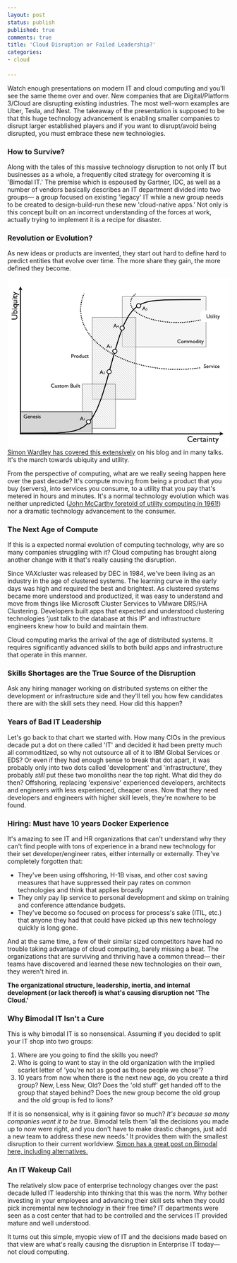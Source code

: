 ```yaml
---
layout: post
status: publish
published: true
comments: true
title: 'Cloud Disruption or Failed Leadership?'
categories:
- cloud

---
```

Watch enough presentations on modern IT and cloud computing and you'll see the same theme over and over. New companies that are Digital/Platform 3/Cloud are disrupting existing industries. The most well-worn examples are Uber, Tesla, and Nest. The takeaway of the presentation is supposed to be that this huge technology advancement is enabling smaller companies to disrupt larger established players and if you want to disrupt/avoid being disrupted, you must embrace these new technologies.

### How to Survive?
Along with the tales of this massive technology disruption to not only IT but businesses as a whole, a frequently cited strategy for overcoming it is 'Bimodal IT.' The premise which is espoused by Gartner, IDC, as well as a number of vendors basically describes an IT department divided into two groups— a group focused on existing 'legacy' IT while a new group needs to be created to design-build-run these new 'cloud-native apps.'
Not only is this concept built on an incorrect understanding of the forces at work, actually trying to implement it is a recipe for disaster.

###  Revolution or Evolution?
As new ideas or products are invented, they start out hard to define hard to predict entities that evolve over time. The more share they gain, the more defined they become.

![](/images/2015/09/diffusion.png)
[Simon Wardley has covered this extensively](http://blog.gardeviance.org/2015/03/evolution-diffusion-hype-cycle-and.html) on his blog and in many talks. It's the march towards ubiquity and utility.

From the perspective of computing, what are we really seeing happen here over the past decade? It's compute moving from being a product that you buy (servers), into services you consume, to a utility that you pay that's metered in hours and minutes. It's a normal technology evolution which was neither unpredicted ([John McCarthy foretold of utility computing in 1961!](https://en.wikipedia.org/wiki/John_McCarthy_(computer_scientist))) nor a dramatic technology advancement to the consumer.


### The Next Age of Compute

If this is a expected normal evolution of computing technology, why are so many companies struggling with it? Cloud computing has brought along another change with it that's really causing the disruption.

Since VAXcluster was released by DEC in 1984, we've been living as an industry in the age of clustered systems. The learning curve in the early days was high and required the best and brightest. As clustered systems became more understood and productized, it was easy to understand and move from things like Microsoft Cluster Services to VMware DRS/HA Clustering. Developers built apps that expected and understood clustering technologies 'just talk to the database at this IP' and infrastructure engineers knew how to build and maintain them.

Cloud computing marks the arrival of the age of distributed systems. It requires significantly advanced skills to both build apps and infrastructure that operate in this manner.

### Skills Shortages are the True Source of the Disruption

Ask any hiring manager working on distributed systems on either the development or infrastructure side and they'll tell you how few candidates there are with the skill sets they need. How did this happen?

### Years of Bad IT Leadership

Let's go back to that chart we started with. How many CIOs in the previous decade put a dot on there called 'IT' and decided it had been pretty much all commoditized, so why not outsource all of it to IBM Global Services or EDS? Or even if they had enough sense to break that dot apart, it was probably only into two dots called 'development' and 'infrastructure', they probably *still* put these two monoliths near the top right. What did they do then? Offshoring, replacing 'expensive' experienced developers, architects and engineers with less experienced, cheaper ones. Now that they need developers and engineers with higher skill levels, they're nowhere to be found.

### Hiring: Must have 10 years Docker Experience

It's amazing to see IT and HR organizations that can't understand why they can't find people with tons of experience in a brand new technology for their set developer/engineer rates, either internally or externally. They've completely forgotten that:

* They've been using offshoring, H-1B visas, and other cost saving measures that have suppressed their pay rates on common technologies and think that applies broadly
* They only pay lip service to personal development and skimp on training and conference attendance budgets.
* They've become so focused on process for process's sake (ITIL, etc.) that anyone they had that could have picked up this new technology quickly is long gone.

And at the same time, a few of their similar sized competitors have had no trouble taking advantage of cloud computing, barely missing a beat. The organizations that are surviving and thriving have a common thread— their teams have discovered and learned these new technologies on their own, they weren't hired in.

**The organizational structure, leadership, inertia, and internal development (or lack thereof) is what's causing disruption not 'The Cloud.'**

### Why Bimodal IT Isn't a Cure

This is why bimodal IT is so nonsensical. Assuming if you decided to split your IT shop into two groups:

1. Where are you going to find the skills you need?
2. Who is going to want to stay in the old organization with the implied scarlet letter of 'you're not as good as those people we chose'?
3. 10 years from now when there is the next new age, do you create a third group? New, Less New, Old? Does the 'old stuff' get handed off to the group that stayed behind? Does the new group become the old group and the old group is fed to lions?

If it is so nonsensical, why is it gaining favor so much? *It's because so many companies want it to be true.* Bimodal tells them 'all the decisions you made up to now were right, and you don't have to make drastic changes, just add a new team to address these new needs.' It provides them with the smallest disruption to their current worldview. [Simon has a great post on Bimodal here, including alternatives.](http://blog.gardeviance.org/2014/11/bimodal-it-is-long-hand-for-snafu.html)

### An IT Wakeup Call

The relatively slow pace of enterprise technology changes over the past decade lulled IT leadership into thinking that this was the norm. Why bother investing in your employees and advancing their skill sets when they could pick incremental new technology in their free time? IT departments were seen as a cost center that had to be controlled and the services IT provided mature and well understood.

It turns out this simple, myopic view of IT and the decisions made based on that view are what's really causing the disruption in Enterprise IT today— not cloud computing.
